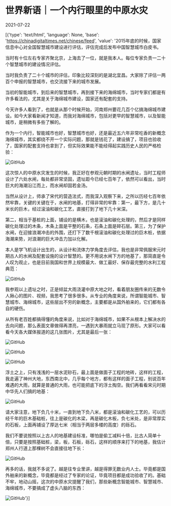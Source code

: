 # 世界新语｜一个内行眼里的中原水灾

2021-07-22

[{'type': 'text/html', 'language': None, 'base': 'https://chinadigitaltimes.net/chinese/feed', 'value': '2015年底的时候，国家信息中心对全国智慧城市建设进行评估，评估完成后发布中国智慧城市白皮书。

当时有十位左右专家齐聚北京，上海去了一位，就是我本人。每位专家负责一二十个智慧城市的建设情况评估。

当时我负责了二十个城市的评估，印象比较深刻的是湖北宜昌。大家除了评估一两百个申报的智慧城市，也交流接下来的城市发展。

当初的智能城市，到后来的智慧城市，再到接下来的海绵城市，当时专家们都是有许多看法的，尤其是关于海绵城市建设，国家还有配套的支持。

今天许多人看到了，也就是从那个时候开始，河南郑州要花几百个亿搞海绵城市建设。如今大家看新闻才知道，而我对海绵城市，包括对更早的智慧城市，以及智能城市，是稍微有多些了解的。

作为一个内行，智能城市也好，智慧城市也好，还是最近五六年非常吃香的新概念海绵城市，其实都绕不开一个实际问题，那就是钱花了，建设搞了，项目也验收了，国家的配套支持也拿到了，但实际效果能不能经得起实践历史人民的严格检验：

![GitHub](https://chinadigitaltimes.net/chinese/files/2021/07/post-668561-60f93c07b6301.png)

这次惊人的中原水灾发生的时候，我正好在参观元朝时期的水闸遗址，当时工程师设计了六处水闸，每处都非常坚固，遗址距今已经七百年了，依然可以看出，当时巨大的海潮沿江而上，而水闸却固若金汤。

当然从设计上，师承了宋代的营造法式，而我深入观察下来，之所以历经七百年依然牢靠，关键的关键在于，水闸的地基，打得非常的牢靠：第一，最下方，是几十米长的巨木，经过滚油和碳化工艺，直接打到了地下几十米深。

第二，相当于基桩的上面，铺设的是横木，也是滚油和碳化处理的，然后才是同样碳化处理过的木条，木条上面是平整的石条，石条上面是碎石层。第三，为了保护水闸，在迎接浪潮冲击的外围，还打下了数千根滚油和碳化处理过的巨木桩，依据海潮来势，对浪潮的巨大冲击力加以化解。

本人是学飞机设计出生的，从设计和流体力学角度去评估，我也是非常佩服宋元时期古人的水闸及配套设施的设计智慧的。更不用说水闸下方的地基了，那简直是令人叹为观止，也是目前我国和世界上规模最大、做工最好、保存最完整的水利工程典范：

![GitHub](https://chinadigitaltimes.net/chinese/files/2021/07/post-668561-60f93c094f41e.)

我参观以上遗址之时，正是倾盆大雨浇灌中原大地之时，看着朋友圈传来的无数令人揪心的图片、视频，我思考了很多很多。从专业的角度来说，所谓智能城市、智慧城市、海绵城市，这些层出不穷的新概念，主要都是从国外舶来的，它们都有各自的硬伤。

从所有老百姓都搞得懂的角度来说，比如对于海绵城市，如果不从根本上解决水的去向问题，那么表面文章做得再漂亮，一遇到大暴雨就立马现了原形。大家可以看看今天各大媒体报道的这几张图片，尤其是最后一张：

![GitHub](https://chinadigitaltimes.net/chinese/files/2021/07/post-668561-60f93c0ce603b.png)

![GitHub](https://chinadigitaltimes.net/chinese/files/2021/07/post-668561-60f93c0fb8619.gif)

![GitHub](https://chinadigitaltimes.net/chinese/files/2021/07/post-668561-60f93c13c6825.png)

浮土之上，只有浅浅的一层水泥砂石，最上面是做面子工程的地砖，这样的工程，我走遍了神州大地，东西南北中，几乎每个地方，都有这样的面子工程，别说百年难遇的大雨，就算是普通的大雨，也可能把底下的浮土掏空。我们再看看宋元时期中华先人们搞的地基：

![GitHub](https://chinadigitaltimes.net/chinese/files/2021/07/post-668561-60f93c15ac3ee.)

请大家注意，地下负几十米，一直到地下负八米，都是滚油和碳化工艺的，可以历经千年的巨木基础桩，往上是碳化的木梁，再是碳化木板，负七米处，是非常厚实的石板，上面再铺设了厚达七米（相当于两层多楼的高度）的砾石。

我们不要说按照以上古人的地基建设标准，哪怕是偷工减料十倍，比古人简单十倍，只要是按照基础桩，梁，板，石板，砾石，这样的顺序来打下的地基，我估计郑州人行道上那棵树不会直接往地下长：

![GitHub](https://chinadigitaltimes.net/chinese/files/2021/07/post-668561-60f93c18810fb.png)

再多的话，我就不多说了。越是往专业里讲，越是得罪无数业内人士。毕竟都是国外舶来的新概念，毕竟都是经过了专家的论证，毕竟项目都是成功验收了的。基础不牢，地动山摇，这次的中原水灾提醒了我们，那些新概念智能城市、智慧城市、海绵城市，不要搞成了虚头八脑的东西：

![GitHub](https://chinadigitaltimes.net/chinese/files/2021/07/post-668561-60f93c1a8a940.png)'}]